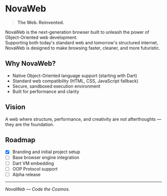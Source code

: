# NovaWeb

> **The Web. Reinvented.**

NovaWeb is the next-generation browser built to unleash the power of Object-Oriented web development.  
Supporting both today's standard web and tomorrow's structured internet, NovaWeb is designed to make browsing faster, cleaner, and more futuristic.

## Why NovaWeb?

- Native Object-Oriented language support (starting with Dart)
- Standard web compatibility (HTML, CSS, JavaScript fallback)
- Secure, sandboxed execution environment
- Built for performance and clarity

## Vision

A web where structure, performance, and creativity are not afterthoughts — they are the foundation.

## Roadmap

- [x] Branding and initial project setup
- [ ] Base browser engine integration
- [ ] Dart VM embedding
- [ ] OOP Protocol support
- [ ] Alpha release

---

*NovaWeb — Code the Cosmos.*